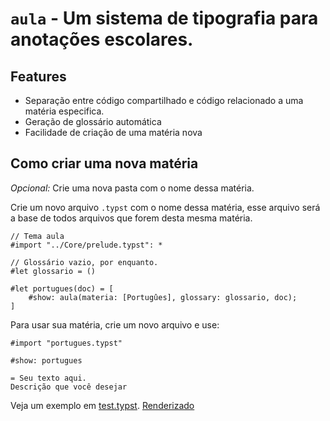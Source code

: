 # `aula` - Um sistema de tipografia para anotações escolares.

## Features

- Separação entre código compartilhado e código relacionado a uma matéria especifica.
- Geração de glossário automática
- Facilidade de criação de uma matéria nova

## Como criar uma nova matéria
*Opcional:* Crie uma nova pasta com o nome dessa matéria.

Crie um novo arquivo `.typst` com o nome dessa matéria, esse arquivo será a base de todos arquivos que forem desta mesma matéria.
```typst
// Tema aula
#import "../Core/prelude.typst": *

// Glossário vazio, por enquanto.
#let glossario = ()

#let portugues(doc) = [
    #show: aula(materia: [Portugûes], glossary: glossario, doc);
]
```

Para usar sua matéria, crie um novo arquivo e use:
```typst
#import "portugues.typst"

#show: portugues

= Seu texto aqui.
Descrição que você desejar
```

Veja um exemplo em [test.typst](test.typst). [Renderizado](test.pdf)


